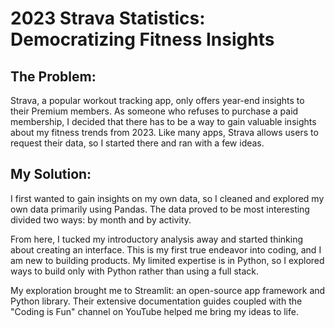 # 2023 Strava Statistics: Democratizing Fitness Insights

## The Problem:
Strava, a popular workout tracking app, only offers year-end insights to their Premium members. As someone who refuses to purchase a paid membership, I decided that there has to be a way to gain valuable insights about my fitness trends from 2023. Like many apps, Strava allows users to request their data, so I started there and ran with a few ideas.

## My Solution:
I first wanted to gain insights on my own data, so I cleaned and explored my own data primarily using Pandas. The data proved to be most interesting divided two ways: by month and by activity. 

From here, I tucked my introductory analysis away and started thinking about creating an interface. This is my first true endeavor into coding, and I am new to building products. My limited expertise is in Python, so I explored ways to build only with Python rather than using a full stack.

My exploration brought me to Streamlit: an open-source app framework and Python library. Their extensive documentation guides coupled with the "Coding is Fun" channel on YouTube helped me bring my ideas to life.
